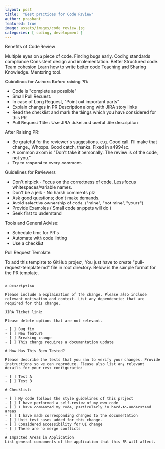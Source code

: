 ```yaml
---
layout: post
title:  "Best practices for Code Review"
author: prashant
featured: true
image: assets/images/code_review.jpg
categories: [ coding, development ]
---
```


Benefits of Code Review

Multiple eyes on a piece of code. Finding bugs early.
Coding standards compliance
Consistent design and implementation. Better Structured code.
Team cohesion
Learn how to write better code
Teaching and Sharing Knowledge. Mentoring tool.

 Guidelines for Authors
 Before raising PR:
 - Code is "complete as possible"
 -  Small Pull Request.
 -  In case of Long Request, "Point out important parts"
 -  Explain changes in PR Description along with JIRA story links
 -  Read the checklist and mark the things which you have considered for this PR
 -  Pull Request Title : Use JIRA ticket and useful title description

 After Raising PR:
 -  Be grateful for the reviewer's suggestions.
 e.g. Good call. I'll make that change., Whoops. Good catch, thanks. Fixed in a4994ec.
 - A common axiom is "Don't take it personally. The review is of the code, not you."
 - Try to respond to every comment.

 Guidelines for Reviewers
 -  Don't nitpick - Focus on the correctness of code. Less focus whitespaces/variable names.
 -  Don't be a jerk - No harsh comments plz
 -  Ask good questions; don't make demands.
 - Avoid selective ownership of code. ("mine", "not mine", "yours")
 - Provide Examples  ( Small code snippets will do )
 -  Seek first to understand

Tools and General Advise:
 -  Schedule time for PR's
 -  Automate with code linting
 - Use a checklist

 Pull Request Template:

 To add this template to GitHub project, You just have to create "pull-request-template.md" file in root directory.
 Below is the sample format for the PR template.

 ```

# Description

Please include a explaination of the change. Please also include relevant motivation and context. List any dependencies that are required for this change.

JIRA Ticket link:

Please delete options that are not relevant.

- [ ] Bug fix
- [ ] New feature
- [ ] Breaking change
- [ ] This change requires a documentation update

# How Has This Been Tested?

Please describe the tests that you ran to verify your changes. Provide instructions so we can reproduce. Please also list any relevant details for your test configuration

- [ ] Test A
- [ ] Test B

# Checklist:

- [ ] My code follows the style guidelines of this project
- [ ] I have performed a self-review of my own code
- [ ] I have commented my code, particularly in hard-to-understand areas
- [ ] I have made corresponding changes to the documentation
- [ ] Unit test cases added for this change.
- [ ] Considered accessibility for UI change                                                                                                                                                                                                      - [ ] There are no merge conflicts                                                                                                                                                                                                                                                              .                                                                                                                                                                                      # Impacted Areas in Application                                                         List general components of the application that this PR will affect.

